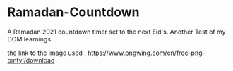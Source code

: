 # Ramadan-Countdown
A Ramadan 2021 countdown timer set to the next Eid's. Another Test of my DOM learnings.

the link to the image used : https://www.pngwing.com/en/free-png-bmtyl/download
